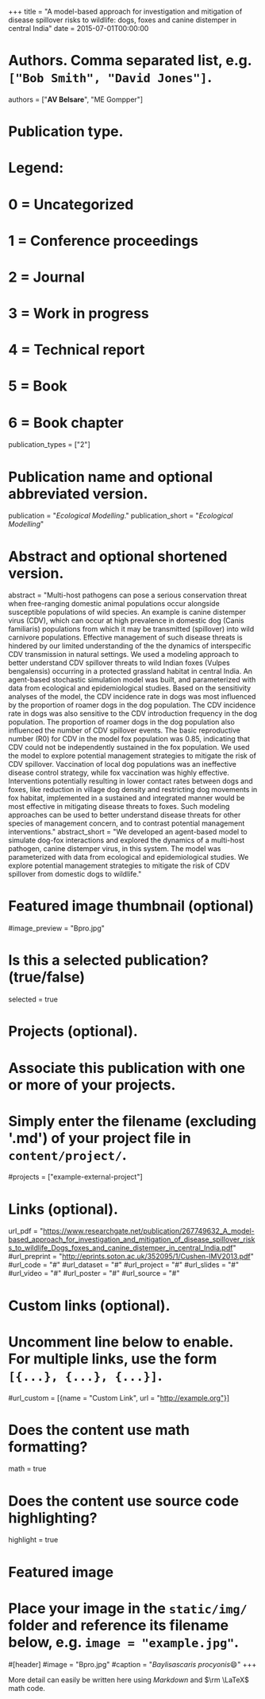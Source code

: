 +++
title = "A model-based approach for investigation and mitigation of disease spillover risks to wildlife: dogs, foxes and canine distemper in central India"
date = 2015-07-01T00:00:00

# Authors. Comma separated list, e.g. `["Bob Smith", "David Jones"]`.
authors = ["**AV Belsare**", "ME Gompper"]

# Publication type.
# Legend:
# 0 = Uncategorized
# 1 = Conference proceedings
# 2 = Journal
# 3 = Work in progress
# 4 = Technical report
# 5 = Book
# 6 = Book chapter
publication_types = ["2"]

# Publication name and optional abbreviated version.
publication = "*Ecological Modelling*."
publication_short = "*Ecological Modelling*"

# Abstract and optional shortened version.
abstract = "Multi-host pathogens can pose a serious conservation threat when free-ranging domestic animal populations occur alongside susceptible populations of wild species. An example is canine distemper virus (CDV), which can occur at high prevalence in domestic dog (Canis familiaris) populations from which it may be transmitted (spillover) into wild carnivore populations. Effective management of such disease threats is hindered by our limited understanding of the the dynamics of interspecific CDV transmission in natural settings. We used a modeling approach to better understand CDV spillover threats to wild Indian foxes (Vulpes bengalensis) occurring in a protected grassland habitat in central India. An agent-based stochastic simulation model was built, and parameterized with data from ecological and epidemiological studies. Based on the sensitivity analyses of the model, the CDV incidence rate in dogs was most influenced by the proportion of roamer dogs in the dog population. The CDV incidence rate in dogs was also sensitive to the CDV introduction frequency in the dog population. The proportion of roamer dogs in the dog population also influenced the number of CDV spillover events. The basic reproductive number (R0) for CDV in the model fox population was 0.85, indicating that CDV could not be independently sustained in the fox population. We used the model to explore potential management strategies to mitigate the risk of CDV spillover. Vaccination of local dog populations was an ineffective disease control strategy, while fox vaccination was highly effective. Interventions potentially resulting in lower contact rates between dogs and foxes, like reduction in village dog density and restricting dog movements in fox habitat, implemented in a sustained and integrated manner would be most effective in mitigating disease threats to foxes. Such modeling approaches can be used to better understand disease threats for other species of management concern, and to contrast potential management interventions."
abstract_short = "We developed an agent-based model to simulate dog-fox interactions and explored the dynamics of a multi-host pathogen, canine distemper virus, in this system. The model was parameterized with data from ecological and epidemiological studies. We explore potential management strategies to mitigate the risk of CDV spillover from domestic dogs to wildlife."

# Featured image thumbnail (optional)
#image_preview = "Bpro.jpg"

# Is this a selected publication? (true/false)
selected = true

# Projects (optional).
#   Associate this publication with one or more of your projects.
#   Simply enter the filename (excluding '.md') of your project file in `content/project/`.
#projects = ["example-external-project"]

# Links (optional).
url_pdf = "https://www.researchgate.net/publication/267749632_A_model-based_approach_for_investigation_and_mitigation_of_disease_spillover_risks_to_wildlife_Dogs_foxes_and_canine_distemper_in_central_India.pdf"
#url_preprint = "http://eprints.soton.ac.uk/352095/1/Cushen-IMV2013.pdf"
#url_code = "#"
#url_dataset = "#"
#url_project = "#"
#url_slides = "#"
#url_video = "#"
#url_poster = "#"
#url_source = "#"

# Custom links (optional).
#   Uncomment line below to enable. For multiple links, use the form `[{...}, {...}, {...}]`.
#url_custom = [{name = "Custom Link", url = "http://example.org"}]

# Does the content use math formatting?
math = true

# Does the content use source code highlighting?
highlight = true

# Featured image
# Place your image in the `static/img/` folder and reference its filename below, e.g. `image = "example.jpg"`.
#[header]
#image = "Bpro.jpg"
#caption = "*Baylisascaris procyonis*:smile:"
+++

More detail can easily be written here using *Markdown* and $\rm \LaTeX$ math code.
